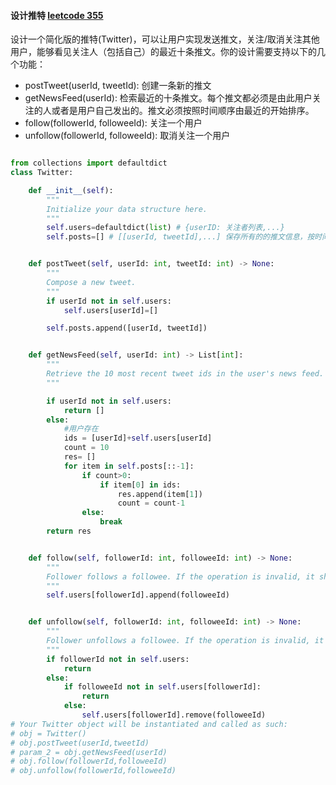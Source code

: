 #### 设计推特 [leetcode 355](https://leetcode-cn.com/problems/design-twitter/)
设计一个简化版的推特(Twitter)，可以让用户实现发送推文，关注/取消关注其他用户，能够看见关注人（包括自己）的最近十条推文。你的设计需要支持以下的几个功能：

* postTweet(userId, tweetId): 创建一条新的推文
* getNewsFeed(userId): 检索最近的十条推文。每个推文都必须是由此用户关注的人或者是用户自己发出的。推文必须按照时间顺序由最近的开始排序。
* follow(followerId, followeeId): 关注一个用户
* unfollow(followerId, followeeId): 取消关注一个用户

```python

from collections import defaultdict
class Twitter:

    def __init__(self):
        """
        Initialize your data structure here.
        """
        self.users=defaultdict(list) # {userID: 关注者列表,...}
        self.posts=[] # [[userId, tweetId],...] 保存所有的的推文信息，按时间顺序排列


    def postTweet(self, userId: int, tweetId: int) -> None:
        """
        Compose a new tweet.
        """
        if userId not in self.users:
            self.users[userId]=[]

        self.posts.append([userId, tweetId])


    def getNewsFeed(self, userId: int) -> List[int]:
        """
        Retrieve the 10 most recent tweet ids in the user's news feed. Each item in the news feed must be posted by users who the user followed or by the user herself. Tweets must be ordered from most recent to least recent.
        """

        if userId not in self.users:
            return []
        else:
            #用户存在
            ids = [userId]+self.users[userId]
            count = 10
            res= []
            for item in self.posts[::-1]:
                if count>0:
                    if item[0] in ids:
                        res.append(item[1])
                        count = count-1
                else:
                    break
        return res


    def follow(self, followerId: int, followeeId: int) -> None:
        """
        Follower follows a followee. If the operation is invalid, it should be a no-op.
        """
        self.users[followerId].append(followeeId)


    def unfollow(self, followerId: int, followeeId: int) -> None:
        """
        Follower unfollows a followee. If the operation is invalid, it should be a no-op.
        """
        if followerId not in self.users:
            return
        else:
            if followeeId not in self.users[followerId]:
                return
            else:
                self.users[followerId].remove(followeeId)
# Your Twitter object will be instantiated and called as such:
# obj = Twitter()
# obj.postTweet(userId,tweetId)
# param_2 = obj.getNewsFeed(userId)
# obj.follow(followerId,followeeId)
# obj.unfollow(followerId,followeeId)
```
